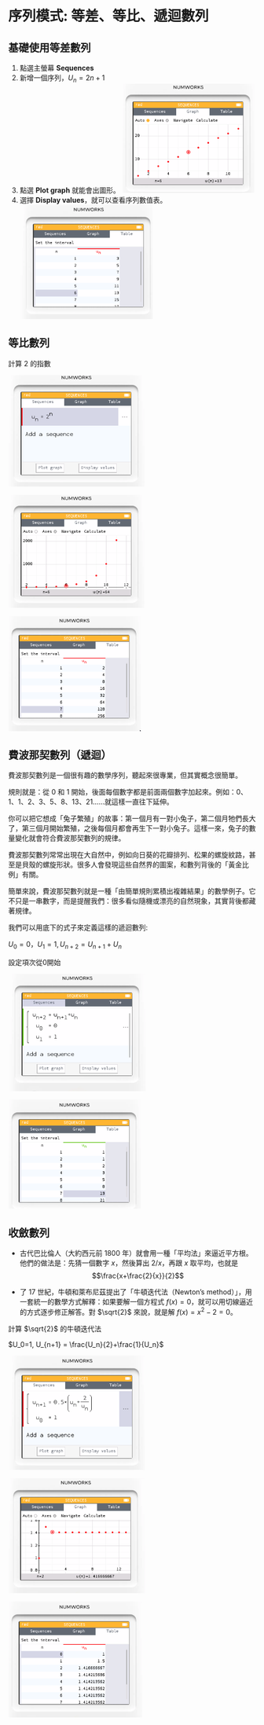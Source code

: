 # 序列模式: 等差、等比、遞迴數列

## 基礎使用等差數列

1. 點選主螢幕 **Sequences**
2. 新增一個序列，$U_n=2n+1$
3. 點選 **Plot graph** 就能會出圖形。
![](img/11_01.png)
4. 選擇 **Display values**，就可以查看序列數值表。
![](img/11_02.png)


## 等比數列

計算 2 的指數

![](img/11_03.png)

![](img/11_04.png)

![](img/11_05.png)

## 費波那契數列（遞迴）

費波那契數列是一個很有趣的數學序列，聽起來很專業，但其實概念很簡單。

規則就是：從 0 和 1 開始，後面每個數字都是前面兩個數字加起來。例如：0、1、1、2、3、5、8、13、21……就這樣一直往下延伸。

你可以把它想成「兔子繁殖」的故事：第一個月有一對小兔子，第二個月牠們長大了，第三個月開始繁殖，之後每個月都會再生下一對小兔子。這樣一來，兔子的數量變化就會符合費波那契數列的規律。

費波那契數列常常出現在大自然中，例如向日葵的花瓣排列、松果的螺旋紋路，甚至是貝殼的螺旋形狀。很多人會發現這些自然界的圖案，和數列背後的「黃金比例」有關。

簡單來說，費波那契數列就是一種「由簡單規則累積出複雜結果」的數學例子。它不只是一串數字，而是提醒我們：很多看似隨機或漂亮的自然現象，其實背後都藏著規律。

我們可以用底下的式子來定義這樣的遞迴數列:

$U_0=0，U_1=1,U_{n+2}=U_{n+1} + U_n$

設定項次從0開始

![](img/11_06.png)

![](img/11_07.png)

## 收斂數列

* 古代巴比倫人（大約西元前 1800 年）就會用一種「平均法」來逼近平方根。他們的做法是：先猜一個數字 $x$，然後算出 $2/x$，再跟 $x$ 取平均，也就是 $$\frac{x+\frac{2}{x}}{2}$$

* 了 17 世紀，牛頓和萊布尼茲提出了「牛頓迭代法（Newton’s method）」，用一套統一的數學方式解釋：如果要解一個方程式 $f(x)=0$，就可以用切線逼近的方式逐步修正解答。對 $\sqrt{2}$ 來說，就是解 $f(x)=x^2-2=0$。

計算 $\sqrt{2}$ 的牛頓迭代法

$U_0=1, U_{n+1} = \frac{U_n}{2}+\frac{1}{U_n}$

![](img/11_08.png)

![](img/11_09.png)

![](img/11_10.png)

